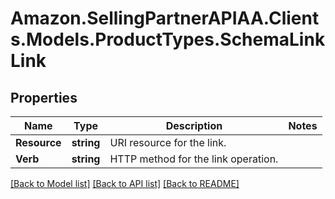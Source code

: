 # Amazon.SellingPartnerAPIAA.Clients.Models.ProductTypes.SchemaLinkLink
## Properties

Name | Type | Description | Notes
------------ | ------------- | ------------- | -------------
**Resource** | **string** | URI resource for the link. | 
**Verb** | **string** | HTTP method for the link operation. | 

[[Back to Model list]](../README.md#documentation-for-models) [[Back to API list]](../README.md#documentation-for-api-endpoints) [[Back to README]](../README.md)

